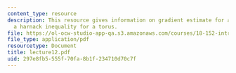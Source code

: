 ```yaml
---
content_type: resource
description: This resource gives information on gradient estimate for a torus and
  a harnack inequality for a torus.
file: https://ol-ocw-studio-app-qa.s3.amazonaws.com/courses/18-152-introduction-to-partial-differential-equations-fall-2005/297e8fb5555f70fa8b1f234710d70c7f_lecture12.pdf
file_type: application/pdf
resourcetype: Document
title: lecture12.pdf
uid: 297e8fb5-555f-70fa-8b1f-234710d70c7f
---
```

